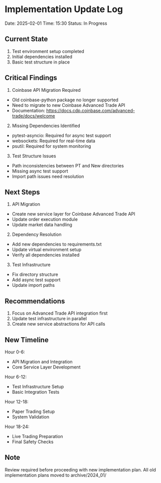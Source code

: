 # Implementation Update Log
Date: 2025-02-01
Time: 15:30
Status: In Progress

## Current State
1. Test environment setup completed
2. Initial dependencies installed
3. Basic test structure in place

## Critical Findings
1. Coinbase API Migration Required
- Old coinbase-python package no longer supported
- Need to migrate to new Coinbase Advanced Trade API
- Documentation: https://docs.cdp.coinbase.com/advanced-trade/docs/welcome

2. Missing Dependencies Identified
- pytest-asyncio: Required for async test support
- websockets: Required for real-time data
- psutil: Required for system monitoring

3. Test Structure Issues
- Path inconsistencies between PT and New directories
- Missing async test support
- Import path issues need resolution

## Next Steps
1. API Migration
- Create new service layer for Coinbase Advanced Trade API
- Update order execution module
- Update market data handling

2. Dependency Resolution
- Add new dependencies to requirements.txt
- Update virtual environment setup
- Verify all dependencies installed

3. Test Infrastructure
- Fix directory structure
- Add async test support
- Update import paths

## Recommendations
1. Focus on Advanced Trade API integration first
2. Update test infrastructure in parallel
3. Create new service abstractions for API calls

## New Timeline
Hour 0-6:
- API Migration and Integration
- Core Service Layer Development

Hour 6-12:
- Test Infrastructure Setup
- Basic Integration Tests

Hour 12-18:
- Paper Trading Setup
- System Validation

Hour 18-24:
- Live Trading Preparation
- Final Safety Checks

## Note
Review required before proceeding with new implementation plan. All old implementation plans moved to archive/2024_01/
